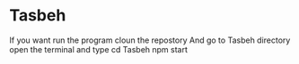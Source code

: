 # Tasbeh

If you want run the program cloun the repostory 
And go to Tasbeh directory open the terminal and type 
cd Tasbeh 
npm start 
